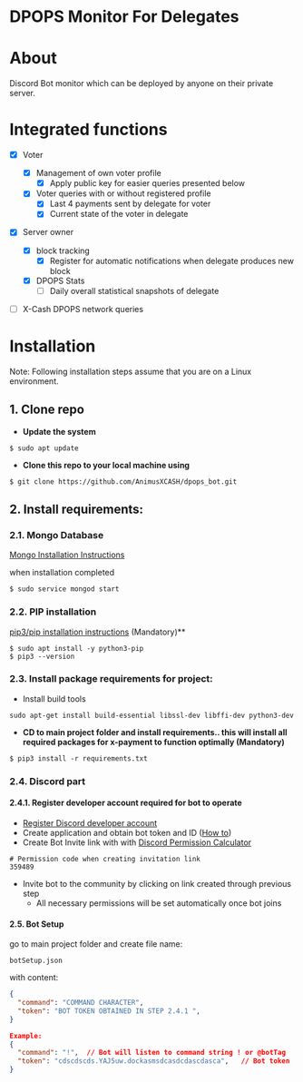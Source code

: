 # DPOPS Monitor For Delegates

# About
Discord Bot monitor which can be deployed by anyone on their private server. 


# Integrated functions

- [x] Voter 
    - [x] Management of own voter profile
        - [x] Apply public key for easier queries presented below
    - [x] Voter queries with or without registered profile
        - [x] Last 4 payments sent by delegate for voter
        - [x] Current state of the voter in delegate

- [x] Server owner
    - [x] block tracking
        - [x] Register for automatic notifications when delegate produces new block
    - [x] DPOPS Stats
        - [ ] Daily overall statistical snapshots of delegate

- [ ] X-Cash DPOPS network queries
    

# Installation
Note: Following installation steps assume that you are on a Linux environment.

## 1. Clone repo 
- **Update the system**

```shell script
$ sudo apt update
```

- **Clone this repo to your local machine using**

```shell script
$ git clone https://github.com/AnimusXCASH/dpops_bot.git
```


## 2. Install requirements:

### 2.1. Mongo Database

[Mongo Installation Instructions](https://docs.mongodb.com/manual/tutorial/install-mongodb-on-ubuntu/)

when installation completed 

```shell script
$ sudo service mongod start
```

### 2.2. PIP installation 
[pip3/pip installation instructions](https://pip.pypa.io/en/stable/installing/) (Mandatory)**
```shell script
$ sudo apt install -y python3-pip
$ pip3 --version
```


### 2.3. Install package requirements for project:

- Install build tools  

```shell script 
sudo apt-get install build-essential libssl-dev libffi-dev python3-dev
```

-  **CD to main project folder and install requirements.. this will install all required packages for x-payment to function
optimally (Mandatory)**
```shell script
$ pip3 install -r requirements.txt 
```


### 2.4. Discord part 
#### 2.4.1. Register developer account required for bot to operate
- [Register Discord developer account](https://discordapp.com/developers)
- Create application and obtain bot token and ID ([How to](https://www.writebots.com/discord-bot-token/))
- Create Bot Invite link with with [Discord Permission Calculator](https://discordapi.com/permissions.html#0)

```text
# Permission code when creating invitation link
359489
```

- Invite bot to the community by clicking on link created through previous step
    - All necessary permissions will be set automatically once bot joins

#### 2.5. Bot Setup

go to main project folder and create file name:
```text
botSetup.json
```

with content:
```json
{
  "command": "COMMAND CHARACTER",
  "token": "BOT TOKEN OBTAINED IN STEP 2.4.1 ",
}

Example:
{
  "command": "!",  // Bot will listen to command string ! or @botTag
  "token": "cdscdscds.YAJ5uw.dockasmsdcasdcdascdasca",   // Bot token 
}
```

